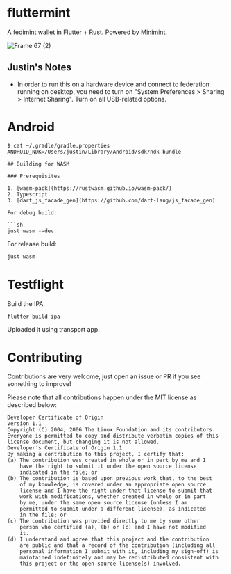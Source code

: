 # fluttermint

A fedimint wallet in Flutter + Rust. Powered by [Minimint](https://github.com/fedimint/minimint).

![Frame 67 (2)](https://user-images.githubusercontent.com/543668/172901667-df3eb020-db13-40b1-8aa5-8041a9782e5a.png)

## Justin's Notes

- In order to run this on a hardware device and connect to federation running on desktop, you need to turn on "System Preferences > Sharing > Internet Sharing". Turn on all USB-related options.

# Android

```
$ cat ~/.gradle/gradle.properties
ANDROID_NDK=/Users/justin/Library/Android/sdk/ndk-bundle

## Building for WASM

### Prerequisites

1. [wasm-pack](https://rustwasm.github.io/wasm-pack/)
2. Typescript
3. [dart_js_facade_gen](https://github.com/dart-lang/js_facade_gen)

For debug build:

```sh
just wasm --dev
```

For release build:

```sh
just wasm
```

# Testflight

Build the IPA:

```
flutter build ipa
```

Uploaded it using transport app.


# Contributing

Contributions are very welcome, just open an issue or PR if you see something to improve!

Please note that all contributions happen under the MIT license as described below:

```
Developer Certificate of Origin
Version 1.1
Copyright (C) 2004, 2006 The Linux Foundation and its contributors.
Everyone is permitted to copy and distribute verbatim copies of this
license document, but changing it is not allowed.
Developer's Certificate of Origin 1.1
By making a contribution to this project, I certify that:
(a) The contribution was created in whole or in part by me and I
    have the right to submit it under the open source license
    indicated in the file; or
(b) The contribution is based upon previous work that, to the best
    of my knowledge, is covered under an appropriate open source
    license and I have the right under that license to submit that
    work with modifications, whether created in whole or in part
    by me, under the same open source license (unless I am
    permitted to submit under a different license), as indicated
    in the file; or
(c) The contribution was provided directly to me by some other
    person who certified (a), (b) or (c) and I have not modified
    it.
(d) I understand and agree that this project and the contribution
    are public and that a record of the contribution (including all
    personal information I submit with it, including my sign-off) is
    maintained indefinitely and may be redistributed consistent with
    this project or the open source license(s) involved.
```
